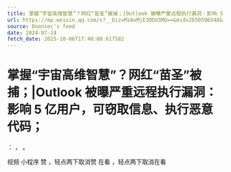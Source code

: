 ```yaml
---
title: 掌握“宇宙高维智慧”？网红“苗圣”被捕；|Outlook 被曝严重远程执行漏洞：影响 5 亿用户，可窃取信息、执行恶意代码；
url: https://mp.weixin.qq.com/s?__biz=MzAxMjE3ODU3MQ==&mid=2650596548&idx=1&sn=032aecab7039664de2d7bb5bb9c88d6b
source: Doonsec's feed
date: 2024-07-14
fetch_date: 2025-10-06T17:40:00.617582
---
```


# 掌握“宇宙高维智慧”？网红“苗圣”被捕；|Outlook 被曝严重远程执行漏洞：影响 5 亿用户，可窃取信息、执行恶意代码；

：
，
。

视频
小程序
赞
，轻点两下取消赞
在看
，轻点两下取消在看